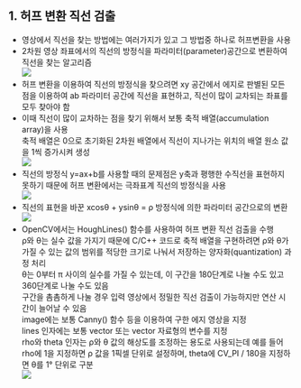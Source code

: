 ## 1. 허프 변환 직선 검출
* 영상에서 직선을 찾는 방법에는 여러가지가 있고 그 방법중 하나로 허프변환을 사용
* 2차원 영상 좌표에서의 직선의 방정식을 파라미터(parameter)공간으로 변환하여 직선을 찾는 알고리즘
<br/> <img src="./img/OCV018" /> 
* 허프 변환을 이용하여 직선의 방정식을 찾으려면 xy 공간에서 에지로 판별된 모든 점을 이용하여 ab 파라미터 공간에 직선을 표현하고, 직선이 많이 교차되는 좌표를 모두 찾아야 함
* 이때 직선이 많이 교차하는 점을 찾기 위해서 보통 축적 배열(accumulation array)을 사용
<br/> 축적 배열은 0으로 초기화된 2차원 배열에서 직선이 지나가는 위치의 배열 원소 값을 1씩 증가시켜 생성
<br/> <img src="./img/OCV019" /> 
* 직선의 방정식 y=ax+b를 사용할 때의 문제점은 y축과 평행한 수직선을 표현하지 못하기 때문에 허프 변환에서는 극좌표계 직선의 방정식을 사용
<br/> <img src="./img/OCV020" /> 
* 직선의 표현을 바꾼 xcosθ + ysinθ = ρ 방정식에 의한 파라미터 공간으로의 변환 
<br/> <img src="./img/OCV021" /> 
* OpenCV에서는 HoughLines() 함수를 사용하여 허프 변환 직선 검출을 수행
<br/> ρ와 θ는 실수 값을 가지기 때문에 C/C++ 코드로 축적 배열을 구현하려면 ρ와 θ가 가질 수 있는 값의 범위를 적당한 크기로 나눠서 저장하는 양자화(quantization) 과정 처리
<br/> θ는 0부터 π 사이의 실수를 가질 수 있는데, 이 구간을 180단계로 나눌 수도 있고 360단계로 나눌 수도 있음
<br/> 구간을 촘촘하게 나눌 경우 입력 영상에서 정밀한 직선 검출이 가능하지만 연산 시간이 늘어날 수 있음
<br/> image에는 보통 Canny() 함수 등을 이용하여 구한 에지 영상을 지정
<br/> lines 인자에는 보통 vector<Vec2f> 또는 vector<Vec3f> 자료형의 변수를 지정
<br/> rho와 theta 인자는 ρ와 θ 값의 해상도를 조정하는 용도로 사용되는데 예를 들어 rho에 1을 지정하면 ρ 값을 1픽셀 단위로 설정하며, theta에 CV_PI / 180을 지정하면 θ를 1° 단위로 구분
<br/> <img src="./img/OCV022" />


